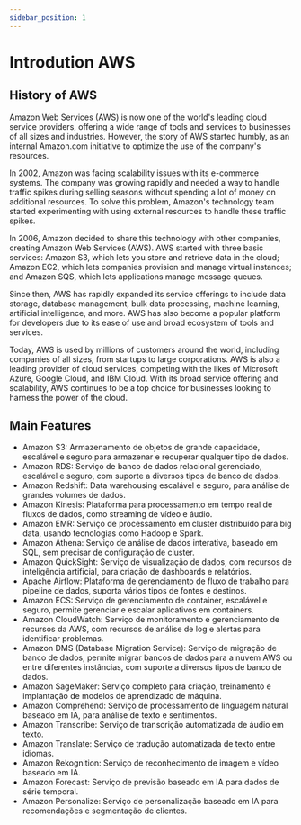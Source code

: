 ```yaml
---
sidebar_position: 1
---
```


# Introdution AWS

## History of AWS

Amazon Web Services (AWS) is now one of the world's leading cloud service providers, offering a wide range of tools and services to businesses of all sizes and industries. However, the story of AWS started humbly, as an internal Amazon.com initiative to optimize the use of the company's resources.

In 2002, Amazon was facing scalability issues with its e-commerce systems. The company was growing rapidly and needed a way to handle traffic spikes during selling seasons without spending a lot of money on additional resources. To solve this problem, Amazon's technology team started experimenting with using external resources to handle these traffic spikes.

In 2006, Amazon decided to share this technology with other companies, creating Amazon Web Services (AWS). AWS started with three basic services: Amazon S3, which lets you store and retrieve data in the cloud; Amazon EC2, which lets companies provision and manage virtual instances; and Amazon SQS, which lets applications manage message queues.

Since then, AWS has rapidly expanded its service offerings to include data storage, database management, bulk data processing, machine learning, artificial intelligence, and more. AWS has also become a popular platform for developers due to its ease of use and broad ecosystem of tools and services.

Today, AWS is used by millions of customers around the world, including companies of all sizes, from startups to large corporations. AWS is also a leading provider of cloud services, competing with the likes of Microsoft Azure, Google Cloud, and IBM Cloud. With its broad service offering and scalability, AWS continues to be a top choice for businesses looking to harness the power of the cloud.

## Main Features

- Amazon S3: Armazenamento de objetos de grande capacidade, escalável e seguro para armazenar e recuperar qualquer tipo de dados.
- Amazon RDS: Serviço de banco de dados relacional gerenciado, escalável e seguro, com suporte a diversos tipos de banco de dados.
- Amazon Redshift: Data warehousing escalável e seguro, para análise de grandes volumes de dados.
- Amazon Kinesis: Plataforma para processamento em tempo real de fluxos de dados, como streaming de vídeo e áudio.
- Amazon EMR: Serviço de processamento em cluster distribuído para big data, usando tecnologias como Hadoop e Spark.
- Amazon Athena: Serviço de análise de dados interativa, baseado em SQL, sem precisar de configuração de cluster.
- Amazon QuickSight: Serviço de visualização de dados, com recursos de inteligência artificial, para criação de dashboards e relatórios.
- Apache Airflow: Plataforma de gerenciamento de fluxo de trabalho para pipeline de dados, suporta vários tipos de fontes e destinos.
- Amazon ECS: Serviço de gerenciamento de container, escalável e seguro, permite gerenciar e escalar aplicativos em containers.
- Amazon CloudWatch: Serviço de monitoramento e gerenciamento de recursos da AWS, com recursos de análise de log e alertas para identificar problemas.
- Amazon DMS (Database Migration Service): Serviço de migração de banco de dados, permite migrar bancos de dados para a nuvem AWS ou entre diferentes instâncias, com suporte a diversos tipos de banco de dados.
- Amazon SageMaker: Serviço completo para criação, treinamento e implantação de modelos de aprendizado de máquina.
- Amazon Comprehend: Serviço de processamento de linguagem natural baseado em IA, para análise de texto e sentimentos.
- Amazon Transcribe: Serviço de transcrição automatizada de áudio em texto.
- Amazon Translate: Serviço de tradução automatizada de texto entre idiomas.
- Amazon Rekognition: Serviço de reconhecimento de imagem e vídeo baseado em IA.
- Amazon Forecast: Serviço de previsão baseado em IA para dados de série temporal.
- Amazon Personalize: Serviço de personalização baseado em IA para recomendações e segmentação de clientes.
